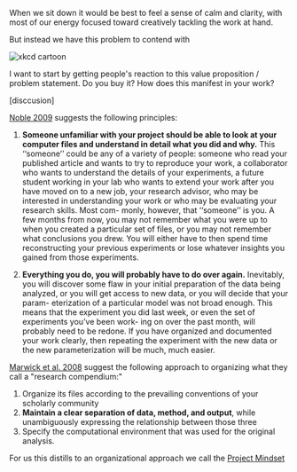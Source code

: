 When we sit down it would be best to feel a sense of calm and clarity, with most of our energy focused toward creatively tackling the work at hand.

But instead we have this problem to contend with

![xkcd cartoon](https://github.com/analyticalworkflows/TeachingMaterials/blob/master/classes/StructuredProjects/tex/figs/xkcd_old_files.png)

I want to start by getting people's reaction to this value proposition / problem statement. Do you buy it? How does this manifest in your work?

[disccusion]

[Noble 2009](../../readings/pdfs/Noble2009.pdf) suggests the following principles:

1. **Someone unfamiliar with your project should be able to look at your computer files and understand in detail what you did and why.** This ‘‘someone’’ could be any of a variety of people: someone who read your published article and wants to try to reproduce your work, a collaborator who wants to understand the details of your experiments, a future student working in your lab who wants to extend your work after you have moved on to a new job, your research advisor, who may be interested in understanding your work or who may be evaluating your research skills. Most com- monly, however, that ‘‘someone’’ is you. A few months from now, you may not remember what you were up to when you created a particular set of files, or you may not remember what conclusions you drew. You will either have to then spend time reconstructing your previous experiments or lose whatever insights you gained from those experiments.

2. **Everything you do, you will probably have to do over again.** Inevitably, you will discover some flaw in your initial preparation of the data being analyzed, or you will get access to new data, or you will decide that your param- eterization of a particular model was not broad enough. This means that the experiment you did last week, or even the set of experiments you’ve been work- ing on over the past month, will probably need to be redone. If you have organized and documented your work clearly, then repeating the experiment with the new data or the new parameterization will be much, much easier.

[Marwick et al. 2008](../../readings/pdfs/Marwick2018.pdf) suggest the following approach to organizing what they call a "research compendium:"

1. Organize its files according to the prevailing conventions of your scholarly community
2. **Maintain a clear separation of data, method, and output**, while unambiguously expressing the relationship between those three
3. Specify the computational environment that was used for the original analysis.

For us this distills to an organizational approach we call the [Project Mindset](StructuredProjects.pdf)
